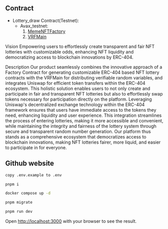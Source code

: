 ## Contract
- Lottery_draw Contract(Testnet):
  - Avax_testnet:
    1. [MemeNFTFactory](https://testnet.snowtrace.io/address/0x0cba6a073f8d2cf62d2fd47e219cc33b85559d3b)
    2. [VRFMain](https://testnet.snowtrace.io/address/0x2665769F6247877032455E334fFf0844c86ec89e)

Vision
Empowering users to effortlessly create transparent and fair NFT lotteries with customizable odds, enhancing NFT liquidity and democratizing access to blockchain innovations by ERC-404.

Description
Our product seamlessly combines the innovative approach of a Factory Contract for generating customizable ERC-404 based NFT lottery contracts with the VRFMain for distributing verifiable random variables, and integrates Uniswap for efficient token transfers within the ERC-404 ecosystem. This holistic solution enables users to not only create and participate in fair and transparent NFT lotteries but also to effortlessly swap tokens necessary for participation directly on the platform. Leveraging Uniswap's decentralized exchange technology within the ERC-404 framework ensures that users have immediate access to the tokens they need, enhancing liquidity and user experience. This integration streamlines the process of entering lotteries, making it more accessible and convenient, while maintaining the integrity and fairness of the lottery system through secure and transparent random number generation. Our platform thus stands as a comprehensive ecosystem that democratizes access to blockchain innovations, making NFT lotteries fairer, more liquid, and easier to participate in for everyone.

## Github website

```bash
copy .env.example to .env

pnpm i

docker compose up -d

pnpm migrate

pnpm run dev
```
Open [http://localhost:3000](http://localhost:3000) with your browser to see the result.
